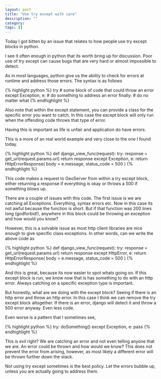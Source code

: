 ```yaml
---
layout: post
title: "Use try except with care"
description: ""
category: 
tags: []
---
```



Today I got bitten by an issue that relates to how people use try
except blocks in python.

I see it often enough in python that its worth bring up for
discussion. Poor use of try except can cause bugs that are very hard
or almost impossible to detect.


As in most languages, python give us the ability to check for errors
at runtime and address those errors. The syntax is as follows

{% highlight python %}
    try
        # some block of code that could throw an error
    except Exception, e:
        # do something to address an error
    finally:
        # do no matter what
{% endhighlight %}

Also note that within the except statement, you can provide a class
for the specific error you want to catch. In this case the except
block will only run when the offending code throws that type of error.

Having this is important as life is unfair and application do have
errors.

This is a more of an real world example and very close to the one I
found today.


{% highlight python %}
    def django_view_func(request):
        try:
            response = get_url(request.params.url)
            return response
        except Exception, e:
            return HttpErrorResponse(
                body = e.message,
                status_code = 500
            )
{% endhighlight %}

This code makes a request to GeoServer from within a try except block,
either returning a response if everything is okay or throws a 500 if
something blows up.

There are a couple of issues with this code. The first issue is we are
catching all Exceptions. Everything, syntax errors etc. Now in this
case its not awful because the function is short. But if that function
was 200 lines long (godforbid!), anywhere in this block could be throwing an
exception and how would you know?

However, this is a solvable issue as most http client libraries are
nice enough to give specific class exceptions. In other words, can we
write the above code as

{% highlight python %}
    def django_view_func(request):
        try:
            response = get_url(request.params.url)
            return response
        except HttpError, e:
            return HttpErrorResponse(
                body = e.message,
                status_code = 500
            )
{% endhighlight %}

And this is great, because its now easier to spot whats going on. If
this except block is run, we know now that is has something to do with
an http error. Always catching on a specific exception type is
important.

But honestly, what are we doing with the except block? Seeing if there
is an http error and throw an http error. In this case I think we can
remove the try except block altogether. If there is an error, django
will detect it and throw a 500 error anyway. Even less code.

Even worse is a pattern that I sometimes see, 

{% highlight python %}
    try:
        doSomething()
    except Exception, e:
        pass
{% endhighlight %}

This is evil right? We are catching an error and not even telling
anyone that we are. An error could be thrown and how would we know?
This does not prevent the error from arising, however, as most
likely a different error will be thrown further down the stack.

Not using try except sometimes is the best policy. Let the errors
bubble up, unless you are actually going to address them.
